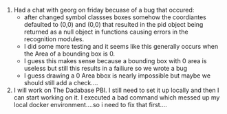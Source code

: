 1. Had a chat with georg on friday becuase of a bug that occured: 
	- after changed symbol classses boxes somehow the coordiantes defaulted to (0,0) and (0,0) that resulted in the pid object being returned as a null object in functions causing errors in the recognition modules.
	- I did some more testing and it seems like this generally occurs when the Area of a bounding box is 0. 
	- I guess this makes sense because a bounding box with 0 area is useless but still this results in a failiure so we wrote a bug
	- I guess drawing a 0 Area bbox is nearly impossible but maybe we should still add a check....
2. I will work on The Dadabase PBI. I still need to set it up locally and then I can start working on it. I executed a bad command which messed up my local docker environment....so i need to fix that first....
